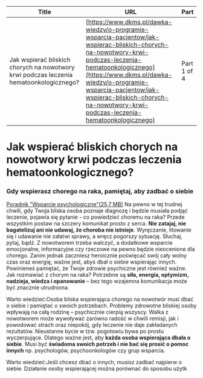 | **Title**       | **URL**           | **Part**              |
|-----------------|-------------------|-----------------------|
| Jak wspierać bliskich chorych na nowotwory krwi podczas leczenia hematoonkologicznego?         | [https://www.dkms.pl/dawka-wiedzy/o-programie-wsparcia-pacjentow/jak-wspierac-bliskich-chorych-na-nowotwory-krwi-podczas-leczenia-hematoonkologicznego](https://www.dkms.pl/dawka-wiedzy/o-programie-wsparcia-pacjentow/jak-wspierac-bliskich-chorych-na-nowotwory-krwi-podczas-leczenia-hematoonkologicznego)    | Part 1 of 4          |

# Jak wspierać bliskich chorych na nowotwory krwi podczas leczenia hematoonkologicznego?

### Gdy wspierasz chorego na raka, pamiętaj, aby zadbać o siebie


[Poradnik "Wsparcie psychologiczne"(25,7 MB)](https://assets-eu-01.kc-usercontent.com:443/bed48093-082e-0109-4b5f-7bdadab5eedd/fffb6880-90d1-47fc-8077-8f31b967abd9/poradnik%20psychologiczny%20WEB.pdf)
Na pewno w tej trudnej chwili, gdy Twoja bliska osoba poznaje diagnozę i będzie musiała podjąć leczenie, pojawia się pytanie \- co powiedzieć choremu na raka? Przede wszystkim postaw na szczery komunikat prosto z serca. **Nie zatajaj, nie bagatelizuj ani nie udawaj, że choroba nie istnieje**. Wyręczanie, litowanie się i udawanie nie załatwi sprawy, a wręcz pogorszy sytuację. Słuchaj, pytaj, bądź. Z nowotworem trzeba walczyć, a dodatkowe wsparcie emocjonalne, informacyjne czy rzeczowe na pewno będzie nieocenione dla chorego. Zanim jednak zaczniesz heroicznie poświęcać swój cały wolny czas oraz energię, ważne jest, abyś dbał o siebie wspierając innych. Powinieneś pamiętać, że Twoje zdrowie psychiczne jest również ważne. Jak rozmawiać z chorym na raka? Potrzebne są **siła, energia, optymizm, nadzieja, wiedza i opanowanie** – bez tego wzajemna komunikacja może być znacznie utrudniona.


Warto wiedzieć:Osoba bliska wspierająca chorego na nowotwór musi dbać o siebie i pamiętać o swoich potrzebach.
Problemy zdrowotne bliskiej osoby wpływają na całą rodzinę – psychicznie cierpią wszyscy. Walka z nowotworem może wywoływać zarówno radość w chwili remisji, jak i powodować strach oraz niepokój, gdy leczenie nie daje zakładanych rezultatów. Nieustanne bycie w tzw. pogotowiu bywa po prostu wyczerpujące. Dlatego ważne jest, aby **każda osoba wspierająca dbała o siebie**. Musi być **świadoma swoich potrzeb i nie bać się prosić o pomoc innych** np. psychologów, psychoonkologów czy grup wsparcia.


Warto wiedzieć:Jeśli chcesz dbać o innych, musisz zadbać najpierw o siebie. Działanie osoby wspierającej można porównać do sposobu użytk